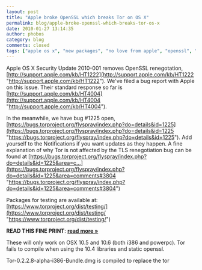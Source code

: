 ```yaml
---
layout: post
title: "Apple broke OpenSSL which breaks Tor on OS X"
permalink: blog/apple-broke-openssl-which-breaks-tor-os-x
date: 2010-01-27 13:14:35
author: phobos
category: blog
comments: closed
tags: ["apple os x", "new packages", "no love from apple", "openssl", "static compilation"]
---
```


Apple OS X Security Update 2010-001 removes OpenSSL renegotation, [http://support.apple.com/kb/HT1222](http://support.apple.com/kb/HT1222 "http://support.apple.com/kb/HT1222"). We've filed a bug report with Apple on this issue. Their standard response so far is [http://support.apple.com/kb/HT4004](http://support.apple.com/kb/HT4004 "http://support.apple.com/kb/HT4004").

In the meanwhile, we have bug \#1225 open, [https://bugs.torproject.org/flyspray/index.php?do=details&id=1225](https://bugs.torproject.org/flyspray/index.php?do=details&id=1225 "https://bugs.torproject.org/flyspray/index.php?do=details&id=1225"). Add yourself to the Notifications if you want updates as they happen. A fine explanation of why Tor is not affected by the TLS renegotiation bug can be found at [https://bugs.torproject.org/flyspray/index.php?do=details&id=1225&area=c...](https://bugs.torproject.org/flyspray/index.php?do=details&id=1225&area=comments#3804 "https://bugs.torproject.org/flyspray/index.php?do=details&id=1225&area=comments#3804")

Packages for testing are available at:  
 [https://www.torproject.org/dist/testing/](https://www.torproject.org/dist/testing/ "https://www.torproject.org/dist/testing/")

**READ THIS FINE PRINT**: [**read more »**](https://blog.torproject.org/blog/apple-broke-openssl-which-breaks-tor-os-x)

These will only work on OSX 10.5 and 10.6 (both i386 and powerpc). Tor fails to compile when using the 10.4 libraries and static openssl.

Tor-0.2.2.8-alpha-i386-Bundle.dmg is compiled to replace the tor  

